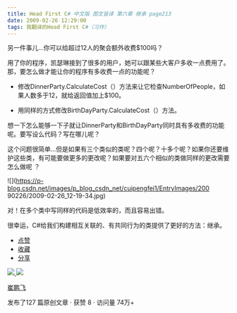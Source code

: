 ```yaml
---
title: Head First C# 中文版 图文皆译 第六章 继承 page213
date: 2009-02-26 12:29:00
tags: 我翻译的Head First C#（习作）
---
```

另一件事儿...你可以给超过12人的聚会额外收费$100吗？

用了你的程序，凯瑟琳接到了很多的用户，她可以跟某些大客户多收一点费用了。那，要怎么做才能让你的程序有多收费一点的功能呢？

*  修改DinnerParty.CalculateCost（）方法来让它检查NumberOfPeople，如果人数多于12，就给返回值加上$100。 

*  用同样的方式修改BirthDayParty.CalculateCost（）方法。 

想一下怎么能够一下子就让DinnerParty和BirthDayParty同时具有多收费的功能呢。要写设么代码？写在哪儿呢？

这个问题很简单...但是如果有三个类似的类呢？四个呢？十多个呢？如果你还要维护这些类，有可能要做更多的更改呢？如果要对五六个相似的类做同样的更改需要怎么做呢
？

![](https://p-blog.csdn.net/images/p_blog_csdn_net/cuipengfei1/EntryImages/200
90226/2009-02-26_12-19-34.jpg)

对！在多个类中写同样的代码是低效率的，而且容易出错。

很幸运，C#给我们构建相互关联的、有共同行为的类提供了更好的方法：继承。

  * [ 点赞  ](javascript:;)
  * [ 收藏  ](javascript:;)
  * [ 分享 ](javascript:;)

[ ![](https://profile.csdnimg.cn/5/2/5/3_cuipengfei1)
![](https://g.csdnimg.cn/static/user-reg-year/1x/11.png)
](https://blog.csdn.net/cuipengfei1)

[ 崔鹏飞 ](https://blog.csdn.net/cuipengfei1)

发布了127 篇原创文章  ·  获赞 8  ·  访问量 74万+

